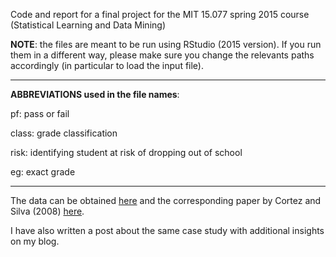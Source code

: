 Code and report for a final project for the MIT 15.077 spring 2015 course (Statistical Learning and Data Mining)

<b>NOTE</b>: the files are meant to be run using RStudio (2015 version). If you run them in a different way, please make sure you change the relevants paths accordingly (in particular to load the input file).

<hr>

<b>ABBREVIATIONS used in the file names</b>:

pf: pass or fail

class: grade classification

risk: identifying student at risk of dropping out of school

eg: exact grade

<hr>

The data can be obtained [here](https://archive.ics.uci.edu/ml/datasets/student+performance) and the corresponding paper by Cortez and Silva (2008) [here](http://www3.dsi.uminho.pt/pcortez/student.pdf).

I have also written a post about the same case study with additional insights on my blog.





